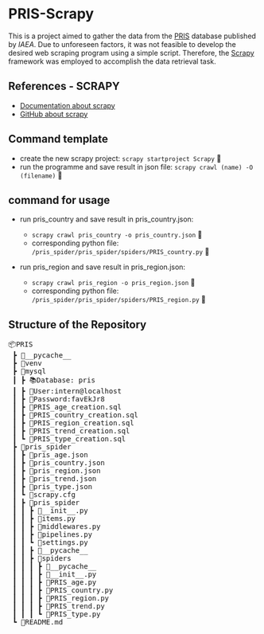 # PRIS-Scrapy
This is a project aimed to gather the data from the [PRIS](https://pris.iaea.org/PRIS/home.aspx) database published by *IAEA*. 
Due to unforeseen factors, it was not feasible to develop the desired web scraping program using a simple script. Therefore, the [Scrapy](https://github.com/scrapy/scrapy) framework was employed to accomplish the data retrieval task.

## References - SCRAPY
+ [Documentation about scrapy](https://docs.scrapy.org/en/latest/)
+ [GitHub about scrapy](https://github.com/scrapy/scrapy)

## Command template
+ create the new scrapy project: `scrapy startproject Scrapy` 🚀
+ run the programme and save result in json file: `scrapy crawl (name) -O (filename)` 🚀

## command for usage
+ run pris_country and save result in pris_country.json:   
  + `scrapy crawl pris_country -o pris_country.json` 🚀  
  + corresponding python file: `/pris_spider/pris_spider/spiders/PRIS_country.py` 🌟

+ run pris_region and save result in pris_region.json:  
  + `scrapy crawl pris_region -o pris_region.json` 🚀
  + corresponding python file: `/pris_spider/pris_spider/spiders/PRIS_region.py` 🌟




## Structure of the Repository

<pre>
📦PRIS
 ┣ 📂__pycache__
 ┣ 📂venv
 ┣ 📂mysql
 ┃ ┣ 📚Database: pris
 ┃ ┣ 👤User:intern@localhost
 ┃ ┣ 🔑Password:favEkJr8
 ┃ ┣ 📜PRIS_age_creation.sql
 ┃ ┣ 📜PRIS_country_creation.sql
 ┃ ┣ 📜PRIS_region_creation.sql
 ┃ ┣ 📜PRIS_trend_creation.sql
 ┃ ┗ 📜PRIS_type_creation.sql
 ┣ 📂pris_spider
 ┃ ┣ 📜pris_age.json
 ┃ ┣ 📜pris_country.json
 ┃ ┣ 📜pris_region.json
 ┃ ┣ 📜pris_trend.json
 ┃ ┣ 📜pris_type.json
 ┃ ┗ 📜scrapy.cfg
 ┃ ┣ 📂pris_spider
 ┃ ┃ ┣ 📜__init__.py
 ┃ ┃ ┣ 📜items.py
 ┃ ┃ ┣ 📜middlewares.py
 ┃ ┃ ┣ 📜pipelines.py
 ┃ ┃ ┗ 📜settings.py
 ┃ ┃ ┣ 📂__pycache__
 ┃ ┃ ┣ 📂spiders
 ┃ ┃ ┃ ┣ 📂__pycache__
 ┃ ┃ ┃ ┣ 📜__init__.py
 ┃ ┃ ┃ ┣ 📜PRIS_age.py
 ┃ ┃ ┃ ┣ 📜PRIS_country.py
 ┃ ┃ ┃ ┣ 📜PRIS_region.py
 ┃ ┃ ┃ ┣ 📜PRIS_trend.py
 ┃ ┃ ┃ ┗ 📜PRIS_type.py
 ┗ 📜README.md
</pre>